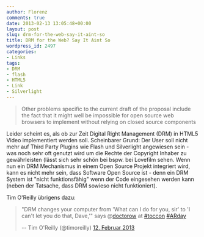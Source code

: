 ```yaml
---
author: Florenz
comments: true
date: 2013-02-13 13:05:48+00:00
layout: post
slug: drm-for-the-web-say-it-aint-so
title: DRM for the Web? Say It Aint So
wordpress_id: 2497
categories:
- Links
tags:
- DRM
- flash
- HTML5
- Link
- Silverlight
---
```


> 
  
> 
> Other problems specific to the current draft of the proposal include the fact that it might well be impossible for open source web browsers to implement without relying on closed source components
> 
> 






Leider scheint es, als ob zur Zeit Digital Right Management (DRM) in HTML5 Video implementiert werden soll. Scheinbarer Grund: Der User soll nicht mehr auf Third Party Plugins wie Flash und Silverlight angewiesen sein - was noch sehr oft genutzt wird um die Rechte der Copyright Inhaber zu gewährleisten (lässt sich sehr schön bei bspw. bei Lovefilm sehen. Wenn nun ein DRM Mechanismus in einem Open Source Projekt integriert wird, kann es nicht mehr sein, dass Software Open Source ist - denn ein DRM System ist "nicht funktionsfähig" wenn der Code eingesehen werden kann (neben der Tatsache, dass DRM sowieso nicht funktioniert).





Tim O'Reilly übrigens dazu:





> "DRM changes your computer from 'What can I do for you, sir' to 'I can't let you do that, Dave,'" says @[doctorow](https://twitter.com/doctorow) at [#toccon](https://twitter.com/search/%23toccon) [#ARday](https://twitter.com/search/%23ARday)
> 
> -- Tim O'Reilly (@timoreilly) [12. Februar 2013](https://twitter.com/timoreilly/status/301336856715481088)





